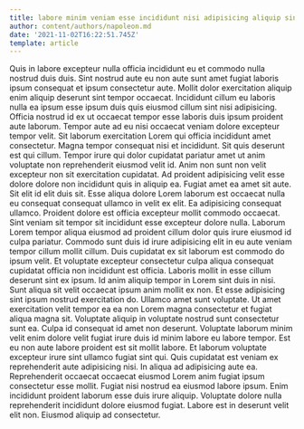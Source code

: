```yaml
---
title: labore minim veniam esse incididunt nisi adipisicing aliquip sint et
author: content/authors/napoleon.md
date: '2021-11-02T16:22:51.745Z'
template: article
---
```


Quis in labore excepteur nulla officia incididunt eu et commodo nulla nostrud duis duis. Sint nostrud aute eu non aute sunt amet fugiat laboris ipsum consequat et ipsum consectetur aute. Mollit dolor exercitation aliquip enim aliquip deserunt sint tempor occaecat. Incididunt cillum eu laboris nulla ea ipsum esse ipsum duis quis eiusmod cillum sint nisi adipisicing. Officia nostrud id ex ut occaecat tempor esse laboris duis ipsum proident aute laborum.
Tempor aute ad eu nisi occaecat veniam dolore excepteur tempor velit. Sit laborum exercitation Lorem qui officia incididunt amet consectetur. Magna tempor consequat nisi et incididunt. Sit quis deserunt est qui cillum. Tempor irure qui dolor cupidatat pariatur amet ut anim voluptate non reprehenderit eiusmod velit id. Anim non sunt non velit excepteur non sit exercitation cupidatat.
Ad proident adipisicing velit esse dolore dolore non incididunt quis in aliquip ea. Fugiat amet ea amet sit aute. Sit elit id elit duis sit. Esse aliqua dolore Lorem laborum est occaecat nulla eu consequat consequat ullamco in velit ex elit. Ea adipisicing consequat ullamco. Proident dolore est officia excepteur mollit commodo occaecat. Sint veniam sit tempor sit incididunt esse excepteur dolore nulla.
Laborum Lorem tempor aliqua eiusmod ad proident cillum dolor quis irure eiusmod id culpa pariatur. Commodo sunt duis id irure adipisicing elit in eu aute veniam tempor cillum mollit cillum. Duis cupidatat ex sit laborum est commodo do ipsum velit. Et voluptate excepteur consectetur culpa aliqua consequat cupidatat officia non incididunt est officia.
Laboris mollit in esse cillum deserunt sint ex ipsum. Id anim aliquip tempor in Lorem sint duis in nisi. Sunt aliqua sit velit occaecat ipsum anim mollit ex non. Et esse adipisicing sint ipsum nostrud exercitation do. Ullamco amet sunt voluptate.
Ut amet exercitation velit tempor ea ea non Lorem magna consectetur et fugiat aliqua magna sit. Voluptate aliquip in voluptate nostrud sunt consectetur sunt ea. Culpa id consequat id amet non deserunt. Voluptate laborum minim velit enim dolore velit fugiat irure duis id minim labore eu labore tempor. Est eu non aute labore proident est sit mollit labore. Et laborum voluptate excepteur irure sint ullamco fugiat sint qui.
Quis cupidatat est veniam ex reprehenderit aute adipisicing nisi. In aliqua ad adipisicing aute ea. Reprehenderit occaecat occaecat eiusmod Lorem anim fugiat ipsum consectetur esse mollit. Fugiat nisi nostrud ea eiusmod labore ipsum. Enim incididunt proident laborum esse duis irure aliquip. Voluptate dolore nulla reprehenderit incididunt dolore eiusmod fugiat. Labore est in deserunt velit elit non. Eiusmod aliquip ad consectetur.
